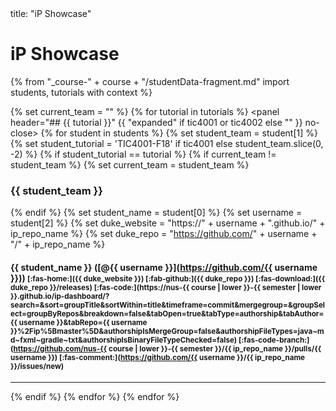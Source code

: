<frontmatter>
title: "iP Showcase"
</frontmatter>

# iP Showcase

{% from "_course-" + course + "/studentData-fragment.md" import students, tutorials with context %}

{% set current_team = "" %}
{% for tutorial in tutorials %}
<panel header="## {{ tutorial }}" {{ "expanded" if tic4001 or tic4002 else "" }} no-close>
{% for student in students %}
{% set student_team = student[1] %}
{% set student_tutorial = 'TIC4001-F18' if tic4001 else student_team.slice(0, -2) %}
{% if student_tutorial == tutorial %}
{% if current_team != student_team %}
  {% set current_team = student_team %}
### <span class="badge bg-secondary">{{ student_team }}</span>
{% endif %}
{% set student_name = student[0] %}
{% set username = student[2] %}
{% set duke_website = "https://" + username + ".github.io/" + ip_repo_name %}
{% set duke_repo = "https://github.com/" + username + "/" + ip_repo_name %}
#### {{ student_name }} ([<span class="text-monospace">@{{ username }}</span>](https://github.com/{{ username }})) <small>[:fas-home:]({{ duke_website }}) [:fab-github:]({{ duke_repo }}) [:fas-download:]({{ duke_repo }}/releases) [:fas-code:](https://nus-{{ course | lower }}-{{ semester | lower }}.github.io/ip-dashboard/?search=&sort=groupTitle&sortWithin=title&timeframe=commit&mergegroup=&groupSelect=groupByRepos&breakdown=false&tabOpen=true&tabType=authorship&tabAuthor={{ username }}&tabRepo={{ username }}%2Fip%5Bmaster%5D&authorshipIsMergeGroup=false&authorshipFileTypes=java~md~fxml~gradle~txt&authorshipIsBinaryFileTypeChecked=false) [:fas-code-branch:](https://github.com/nus-{{ course | lower }}-{{ semester }}/{{ ip_repo_name }}/pulls/{{ username }}) [:fas-comment:](https://github.com/{{ username }}/{{ ip_repo_name }}/issues/new) </small>
<pic eager tags="m--cs2103 m--tic4002" src="{{ duke_website }}/Ui.png" height="750" style="max-width: 100%"  onerror="this.src='images/placeholder-small.png';"></pic><p/>

<hr>
{% endif %}
{% endfor %}

</panel>
{% endfor %}
